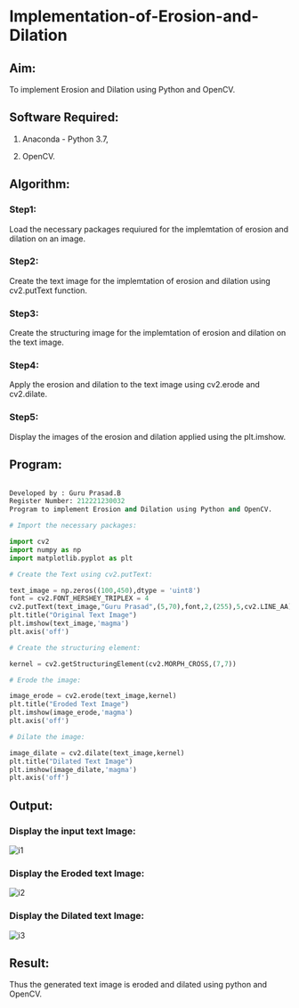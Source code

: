 # Implementation-of-Erosion-and-Dilation

## Aim:

To implement Erosion and Dilation using Python and OpenCV.

## Software Required:

1. Anaconda - Python 3.7,

2. OpenCV.

## Algorithm:

### Step1:

Load the necessary packages requiured for the implemtation of erosion and dilation on an image.

### Step2:

Create the text image for the implemtation of erosion and dilation using cv2.putText function.

### Step3:

Create the structuring image for the implemtation of erosion and dilation on the text image.

### Step4:

Apply the erosion and dilation to the text image using cv2.erode and cv2.dilate.

### Step5:

Display the images of the erosion and dilation applied using the plt.imshow.
 
## Program:

```python

Developed by : Guru Prasad.B
Register Number: 212221230032
Program to implement Erosion and Dilation using Python and OpenCV.

# Import the necessary packages:

import cv2
import numpy as np
import matplotlib.pyplot as plt

# Create the Text using cv2.putText:

text_image = np.zeros((100,450),dtype = 'uint8')
font = cv2.FONT_HERSHEY_TRIPLEX = 4
cv2.putText(text_image,"Guru Prasad",(5,70),font,2,(255),5,cv2.LINE_AA)
plt.title("Original Text Image")
plt.imshow(text_image,'magma')
plt.axis('off')

# Create the structuring element:

kernel = cv2.getStructuringElement(cv2.MORPH_CROSS,(7,7))

# Erode the image:

image_erode = cv2.erode(text_image,kernel)
plt.title("Eroded Text Image")
plt.imshow(image_erode,'magma')
plt.axis('off')

# Dilate the image:

image_dilate = cv2.dilate(text_image,kernel)
plt.title("Dilated Text Image")
plt.imshow(image_dilate,'magma')
plt.axis('off')

```

## Output:

### Display the input text Image:

![i1](https://user-images.githubusercontent.com/95342910/236000615-97998c28-605e-4c1e-b532-5ad860622a2f.png)

### Display the Eroded text Image:

![i2](https://user-images.githubusercontent.com/95342910/236000634-2075e59d-e83b-410e-9823-8415879e7b42.png)

### Display the Dilated text Image:

![i3](https://user-images.githubusercontent.com/95342910/236000660-735ad139-ca7e-4929-bc2b-7ce283d4e352.png)

## Result:

Thus the generated text image is eroded and dilated using python and OpenCV.

